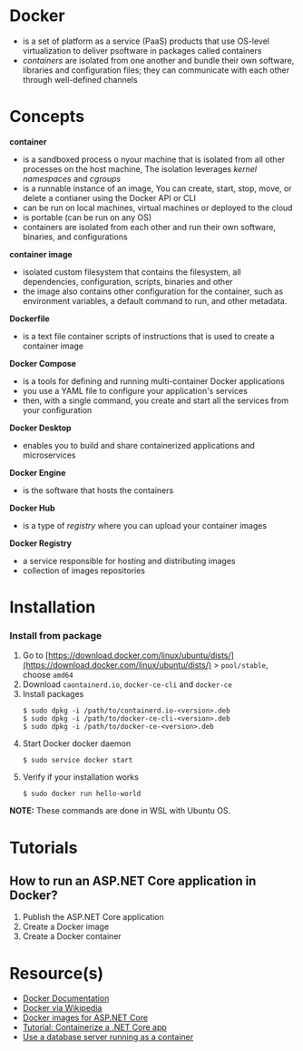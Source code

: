 # Docker
- is a set of platform as a service (PaaS) products that use OS-level virtualization to deliver psoftware in packages called containers
- _containers_ are isolated from one another and bundle their own software, libraries and configuration files; they can communicate with each other through well-defined channels

# Concepts

**container**
- is a sandboxed process o nyour machine that is isolated from all other processes on the host machine, The isolation leverages _kernel namespaces_ and _cgroups_
- is a runnable instance of an image, You can create, start, stop, move, or delete a contianer using the Docker API or CLI
- can be run on local machines, virtual machines or deployed to the cloud
- is portable (can be run on any OS)
- containers are isolated from each other and run their own software, binaries, and configurations

**container image**
- isolated custom filesystem that contains the filesystem, all dependencies, configuration, scripts, binaries and other
- the image also contains other configuration for the container, such as environment variables, a default command to run, and other metadata.

**Dockerfile**
- is a text file container scripts of instructions that is used to create a container image

**Docker Compose**
- is a tools for defining and running multi-container Docker applications
- you use a YAML file to configure your application's services
- then, with a single command, you create and start all the services from your configuration

**Docker Desktop**
- enables you to build and share containerized applications and microservices

**Docker Engine**
- is the software that hosts the containers

**Docker Hub**
- is a type of _registry_ where you can upload your container images

**Docker Registry**
- a service responsible for hosting and distributing images
- collection of images repositories

# Installation

### Install from package
1. Go to [https://download.docker.com/linux/ubuntu/dists/](https://download.docker.com/linux/ubuntu/dists/) > `pool/stable`, choose `amd64`
2. Download `caontainerd.io`, `docker-ce-cli` and `docker-ce`
3. Install packages
    ```
    $ sudo dpkg -i /path/to/containerd.io-<version>.deb
    $ sudo dpkg -i /path/to/docker-ce-cli-<version>.deb
    $ sudo dpkg -i /path/to/docker-ce-<version>.deb
    ```
4. Start Docker docker daemon
    ```
    $ sudo service docker start
    ```
5. Verify if your installation works
    ```
    $ sudo docker run hello-world
    ```

**NOTE:** These commands are done in WSL with Ubuntu OS.

# Tutorials

## How to run an ASP.NET Core application in Docker?
1. Publish the ASP.NET Core application
2. Create a Docker image
3. Create a Docker container

# Resource(s)
- [Docker Documentation](https://docs.docker.com/)
- [Docker via Wikipedia](https://en.wikipedia.org/wiki/Docker_(software))
- [Docker images for ASP.NET Core](https://docs.microsoft.com/en-us/aspnet/core/host-and-deploy/docker/building-net-docker-images?view=aspnetcore-6.0)
- [Tutorial: Containerize a .NET Core app](https://docs.microsoft.com/en-us/dotnet/core/docker/build-container?tabs=linux)
- [Use a database server running as a container](https://docs.microsoft.com/en-us/dotnet/architecture/microservices/multi-container-microservice-net-applications/database-server-container)